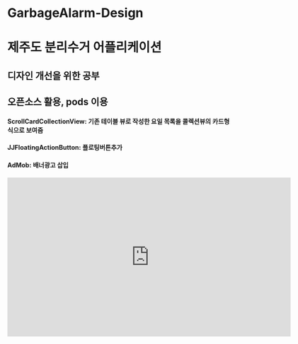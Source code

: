 # GarbageAlarm-Design
# 제주도 분리수거 어플리케이션 
## 디자인 개선을 위한 공부
## 오픈소스 활용, pods 이용
#### ScrollCardCollectionView: 기존 테이블 뷰로 작성한 요일 목록을 콜렉션뷰의 카드형식으로 보여줌
#### JJFloatingActionButton: 플로팅버튼추가
#### AdMob: 배너광고 삽입
<iframe width="640" height="360" src="https://github.com/twer4774/GarbageAlarm-Design/분리수거앱영상.mov" frameborder="0" gesture="media" allowfullscreen=""></iframe>
